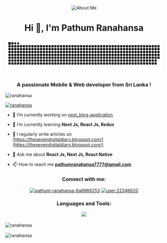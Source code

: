  <div align="center">
  <picture>
    <img src="https://github.com/7oSkaaa/7oSkaaa/blob/main/Images/about_me.gif?raw=true" width="200px" alt="About Me">
  </picture>
</div>


<h1 align="center">Hi 👋, I'm Pathum Ranahansa</h1>
<!--- snake -->
<div align="center">
  <img  src="https://github.com/1999AZZAR/1999AZZAR/blob/main/resources/img/grid-snake.svg"
       alt="snake" /></a>
</div>
<h3 align="center">A passionate Mobile & Web developer from Sri Lanka !</h3>

<p align="left"> <img src="https://komarev.com/ghpvc/?username=ranahansa&label=Profile%20views&color=0e75b6&style=flat" alt="ranahansa" /> </p>

<p align="left"> <a href="https://github.com/ryo-ma/github-profile-trophy"><img src="https://github-profile-trophy.vercel.app/?username=ranahansa" alt="ranahansa" /></a> </p>

- 🔭 I’m currently working on [next_blog-application](https://github.com/Ranahansa/next_blog-application)

- 🌱 I’m currently learning **Next Js, React Js, Redux**

- 📝 I regularly write articles on [https://thesevendigitaldiary.blogspot.com/](https://thesevendigitaldiary.blogspot.com/)

- 💬 Ask me about **React Js, Next Js, React Native**

- 📫 How to reach me **pathumranahansa7777@gmail.com**

<h3 align="center">Connect with me:</h3>
<p align="center">
<a href="https://linkedin.com/in/pathum-ranahansa-6a8966253" target="blank"><img align="center" src="https://raw.githubusercontent.com/rahuldkjain/github-profile-readme-generator/master/src/images/icons/Social/linked-in-alt.svg" alt="pathum-ranahansa-6a8966253" height="30" width="40" /></a>
<a href="https://stackoverflow.com/users/user:22346620" target="blank"><img align="center" src="https://raw.githubusercontent.com/rahuldkjain/github-profile-readme-generator/master/src/images/icons/Social/stack-overflow.svg" alt="user:22346620" height="30" width="40" /></a>
</p>

<h3 align="center">Languages and Tools:</h3>
<p align="center">
  <a href="https://skillicons.dev">
    <img src="https://skillicons.dev/icons?i=bash,babel,bootstrap,c,cs,cloudflare,css,discord,dotnet,eclipse,express,figma,firebase,git,github,gmail,html,idea,java,js,jquery,linkedin,materialui,mongodb,mysql,nextjs,nodejs,php,postman,powershell,py,react,redux,sass,stackoverflow,tailwind,vercel,visualstudio,vite,xd,vscode&perline=14" />
  </a>
</p>

<p><img align="center" src="https://github-readme-stats.vercel.app/api/top-langs?username=ranahansa&show_icons=true&locale=en&layout=compact" alt="ranahansa" /></p>

<p><img align="center" src="https://github-readme-streak-stats.herokuapp.com/?user=ranahansa&" alt="ranahansa" /></p>
